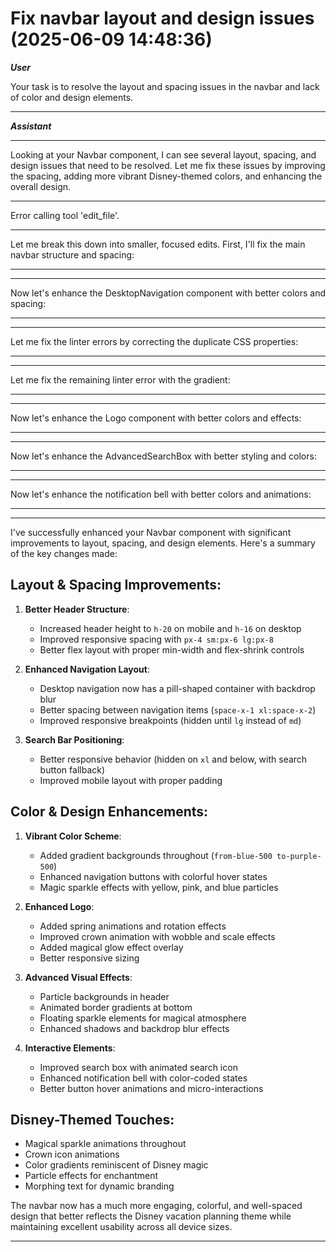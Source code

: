 <!-- Generated by SpecStory -->

# Fix navbar layout and design issues (2025-06-09 14:48:36)

_**User**_

Your task is to resolve the layout and spacing issues in the navbar and lack of color and design elements. 

---

_**Assistant**_



---

Looking at your Navbar component, I can see several layout, spacing, and design issues that need to be resolved. Let me fix these issues by improving the spacing, adding more vibrant Disney-themed colors, and enhancing the overall design.

---

Error calling tool 'edit_file'.

---

Let me break this down into smaller, focused edits. First, I'll fix the main navbar structure and spacing:

---



---

Now let's enhance the DesktopNavigation component with better colors and spacing:

---



---

Let me fix the linter errors by correcting the duplicate CSS properties:

---



---

Let me fix the remaining linter error with the gradient:

---



---

Now let's enhance the Logo component with better colors and effects:

---



---

Now let's enhance the AdvancedSearchBox with better styling and colors:

---



---

Now let's enhance the notification bell with better colors and animations:

---



---

I've successfully enhanced your Navbar component with significant improvements to layout, spacing, and design elements. Here's a summary of the key changes made:

## Layout & Spacing Improvements:

1. **Better Header Structure**: 
   - Increased header height to `h-20` on mobile and `h-16` on desktop
   - Improved responsive spacing with `px-4 sm:px-6 lg:px-8`
   - Better flex layout with proper min-width and flex-shrink controls

2. **Enhanced Navigation Layout**:
   - Desktop navigation now has a pill-shaped container with backdrop blur
   - Better spacing between navigation items (`space-x-1 xl:space-x-2`)
   - Improved responsive breakpoints (hidden until `lg` instead of `md`)

3. **Search Bar Positioning**:
   - Better responsive behavior (hidden on `xl` and below, with search button fallback)
   - Improved mobile layout with proper padding

## Color & Design Enhancements:

1. **Vibrant Color Scheme**:
   - Added gradient backgrounds throughout (`from-blue-500 to-purple-500`)
   - Enhanced navigation buttons with colorful hover states
   - Magic sparkle effects with yellow, pink, and blue particles

2. **Enhanced Logo**:
   - Added spring animations and rotation effects
   - Improved crown animation with wobble and scale effects
   - Added magical glow effect overlay
   - Better responsive sizing

3. **Advanced Visual Effects**:
   - Particle backgrounds in header
   - Animated border gradients at bottom
   - Floating sparkle elements for magical atmosphere
   - Enhanced shadows and backdrop blur effects

4. **Interactive Elements**:
   - Improved search box with animated search icon
   - Enhanced notification bell with color-coded states
   - Better button hover animations and micro-interactions

## Disney-Themed Touches:

- Magical sparkle animations throughout
- Crown icon animations
- Color gradients reminiscent of Disney magic
- Particle effects for enchantment
- Morphing text for dynamic branding

The navbar now has a much more engaging, colorful, and well-spaced design that better reflects the Disney vacation planning theme while maintaining excellent usability across all device sizes.

---

